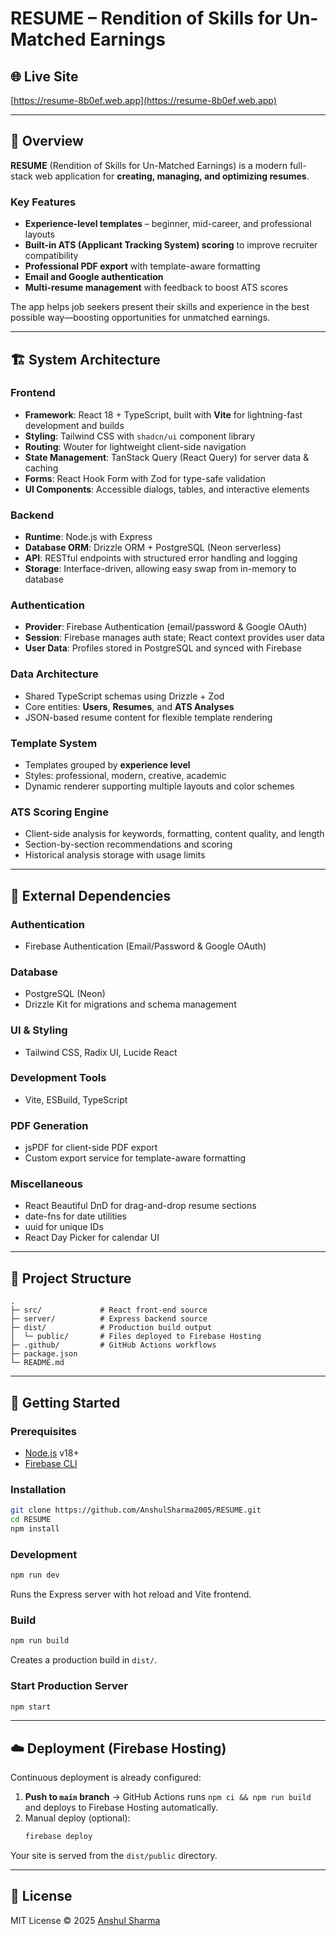 # RESUME – Rendition of Skills for Un-Matched Earnings

## 🌐 Live Site
[https://resume-8b0ef.web.app](https://resume-8b0ef.web.app)

---

## 📖 Overview
**RESUME** (Rendition of Skills for Un-Matched Earnings) is a modern full-stack web application for **creating, managing, and optimizing resumes**.

### Key Features
- **Experience-level templates** – beginner, mid-career, and professional layouts
- **Built-in ATS (Applicant Tracking System) scoring** to improve recruiter compatibility
- **Professional PDF export** with template-aware formatting
- **Email and Google authentication**
- **Multi-resume management** with feedback to boost ATS scores

The app helps job seekers present their skills and experience in the best possible way—boosting opportunities for unmatched earnings.

---

## 🏗 System Architecture

### Frontend
- **Framework**: React 18 + TypeScript, built with **Vite** for lightning-fast development and builds
- **Styling**: Tailwind CSS with `shadcn/ui` component library
- **Routing**: Wouter for lightweight client-side navigation
- **State Management**: TanStack Query (React Query) for server data & caching
- **Forms**: React Hook Form with Zod for type-safe validation
- **UI Components**: Accessible dialogs, tables, and interactive elements

### Backend
- **Runtime**: Node.js with Express
- **Database ORM**: Drizzle ORM + PostgreSQL (Neon serverless)
- **API**: RESTful endpoints with structured error handling and logging
- **Storage**: Interface-driven, allowing easy swap from in-memory to database

### Authentication
- **Provider**: Firebase Authentication (email/password & Google OAuth)
- **Session**: Firebase manages auth state; React context provides user data
- **User Data**: Profiles stored in PostgreSQL and synced with Firebase

### Data Architecture
- Shared TypeScript schemas using Drizzle + Zod
- Core entities: **Users**, **Resumes**, and **ATS Analyses**
- JSON-based resume content for flexible template rendering

### Template System
- Templates grouped by **experience level**
- Styles: professional, modern, creative, academic
- Dynamic renderer supporting multiple layouts and color schemes

### ATS Scoring Engine
- Client-side analysis for keywords, formatting, content quality, and length
- Section-by-section recommendations and scoring
- Historical analysis storage with usage limits

---

## 🔗 External Dependencies

### Authentication
- Firebase Authentication (Email/Password & Google OAuth)

### Database
- PostgreSQL (Neon)
- Drizzle Kit for migrations and schema management

### UI & Styling
- Tailwind CSS, Radix UI, Lucide React

### Development Tools
- Vite, ESBuild, TypeScript

### PDF Generation
- jsPDF for client-side PDF export
- Custom export service for template-aware formatting

### Miscellaneous
- React Beautiful DnD for drag-and-drop resume sections
- date-fns for date utilities
- uuid for unique IDs
- React Day Picker for calendar UI

---

## 🧩 Project Structure
```
.
├─ src/             # React front-end source
├─ server/          # Express backend source
├─ dist/            # Production build output
│  └─ public/       # Files deployed to Firebase Hosting
├─ .github/         # GitHub Actions workflows
├─ package.json
└─ README.md
```

---

## 🚀 Getting Started

### Prerequisites
- [Node.js](https://nodejs.org/) v18+
- [Firebase CLI](https://firebase.google.com/docs/cli)

### Installation
```bash
git clone https://github.com/AnshulSharma2005/RESUME.git
cd RESUME
npm install
```

### Development
```bash
npm run dev
```
Runs the Express server with hot reload and Vite frontend.

### Build
```bash
npm run build
```
Creates a production build in `dist/`.

### Start Production Server
```bash
npm start
```

---

## ☁️ Deployment (Firebase Hosting)

Continuous deployment is already configured:

1. **Push to `main` branch** → GitHub Actions runs `npm ci && npm run build` and deploys to Firebase Hosting automatically.
2. Manual deploy (optional):
   ```bash
   firebase deploy
   ```

Your site is served from the `dist/public` directory.

---

## 📝 License
MIT License © 2025 [Anshul Sharma](https://github.com/AnshulSharma2005)
